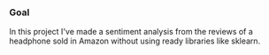 ### Goal
In this project I've made a sentiment analysis from the reviews of a headphone sold in Amazon without using ready libraries like sklearn. 
